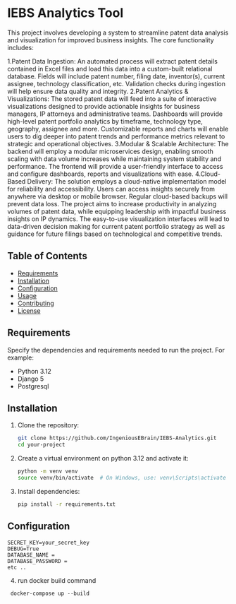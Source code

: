 # IEBS Analytics Tool

This project involves developing a system to streamline patent data analysis and visualization for improved business insights. The core functionality includes:

1.Patent Data Ingestion: An automated process will extract patent details contained in Excel files and load this data into a custom-built relational             database. Fields will include patent number, filing date, inventor(s), current assignee, technology classification, etc. Validation checks during         ingestion will help ensure data quality and integrity.
2.Patent Analytics & Visualizations: The stored patent data will feed into a suite of interactive visualizations designed to provide actionable insights         for business managers, IP attorneys and administrative teams. Dashboards will provide high-level patent portfolio analytics by timeframe,                 technology type, geography, assignee and more. Customizable reports and charts will enable users to dig deeper into patent trends and performance         metrics relevant to strategic and operational objectives.
3.Modular & Scalable Architecture: The backend will employ a modular microservices design, enabling smooth scaling with data volume increases while             maintaining system stability and performance. The frontend will provide a user-friendly interface to access and configure dashboards, reports and         visualizations with ease.
4.Cloud-Based Delivery: The solution employs a cloud-native implementation model for reliability and accessibility. Users can access insights securely          from anywhere via desktop or mobile browser. Regular cloud-based backups will prevent data loss.
      The project aims to increase productivity in analyzing volumes of patent data, while equipping leadership with impactful business insights on IP          dynamics. The easy-to-use visualization interfaces will lead to data-driven decision making for current patent portfolio strategy as well as 
      guidance for future filings based on technological and competitive trends.

## Table of Contents
- [Requirements](#requirements)
- [Installation](#installation)
- [Configuration](#configuration)
- [Usage](#usage)
- [Contributing](#contributing)
- [License](#license)

## Requirements
Specify the dependencies and requirements needed to run the project. For example:
- Python 3.12
- Django 5
- Postgresql

## Installation
1. Clone the repository:
    ```bash
    git clone https://github.com/IngeniousEBrain/IEBS-Analytics.git
    cd your-project
    ```

2. Create a virtual environment on python 3.12 and activate it:
    ```bash
    python -m venv venv
    source venv/bin/activate  # On Windows, use: venv\Scripts\activate
    ```

3. Install dependencies:
    ```bash
    pip install -r requirements.txt
    ```

## Configuration
```env
SECRET_KEY=your_secret_key
DEBUG=True
DATABASE_NAME =
DATABASE_PASSWORD =
etc ..
```
4. run docker build command
```
 docker-compose up --build
```
